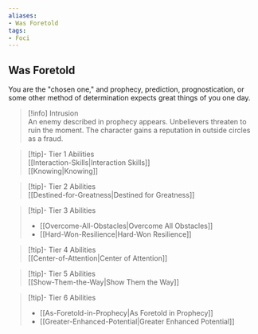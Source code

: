 ```yaml
---
aliases:
- Was Foretold
tags:
- Foci
---
```


  
## Was Foretold  
You are the "chosen one," and prophecy, prediction, prognostication, or some other method of determination expects great things of you one day.  
 >[!info] Intrusion  
>An enemy described in prophecy appears. Unbelievers threaten to ruin the moment. The character gains a reputation in outside circles as a fraud.   

>[!tip]- Tier 1 Abilities  
>[[Interaction-Skills|Interaction Skills]]  
>[[Knowing|Knowing]]  

>[!tip]- Tier 2 Abilities  
>[[Destined-for-Greatness|Destined for Greatness]]  

>[!tip]- Tier 3 Abilities  
>- [[Overcome-All-Obstacles|Overcome All Obstacles]]  
>- [[Hard-Won-Resilience|Hard-Won Resilience]]  

>[!tip]- Tier 4 Abilities  
>[[Center-of-Attention|Center of Attention]]  

>[!tip]- Tier 5 Abilities  
>[[Show-Them-the-Way|Show Them the Way]]  

>[!tip]- Tier 6 Abilities  
>- [[As-Foretold-in-Prophecy|As Foretold in Prophecy]]  
>- [[Greater-Enhanced-Potential|Greater Enhanced Potential]]